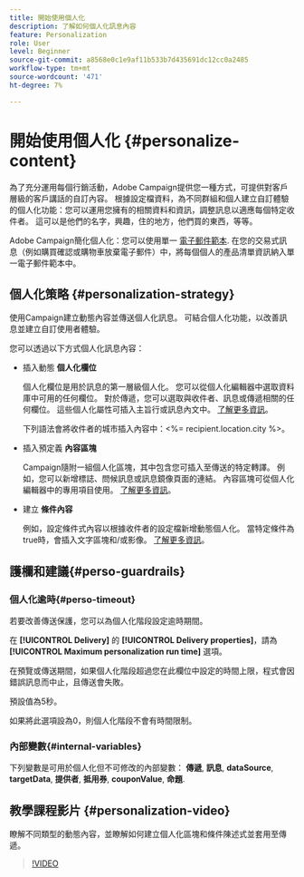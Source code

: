 ```yaml
---
title: 開始使用個人化
description: 了解如何個人化訊息內容
feature: Personalization
role: User
level: Beginner
source-git-commit: a8568e0c1e9af11b533b7d435691dc12cc0a2485
workflow-type: tm+mt
source-wordcount: '471'
ht-degree: 7%

---
```


# 開始使用個人化 {#personalize-content}

為了充分運用每個行銷活動，Adobe Campaign提供您一種方式，可提供對客戶層級的客戶講話的自訂內容。 根據設定檔資料，為不同群組和個人建立自訂體驗的個人化功能：您可以運用您擁有的相關資料和資訊，調整訊息以適應每個特定收件者。 這可以是他們的名字，興趣，住的地方，他們買的東西，等等。

Adobe Campaign簡化個人化：您可以使用單一 [電子郵件範本](create-templates.md). 在您的交易式訊息（例如購買確認或購物車放棄電子郵件）中，將每個個人的產品清單資訊納入單一電子郵件範本中。


## 個人化策略 {#personalization-strategy}

使用Campaign建立動態內容並傳送個人化訊息。 可結合個人化功能，以改善訊息並建立自訂使用者體驗。

您可以透過以下方式個人化訊息內容：

* 插入動態 **個人化欄位**

   個人化欄位是用於訊息的第一層級個人化。 您可以從個人化編輯器中選取資料庫中可用的任何欄位。 對於傳遞，您可以選取與收件者、訊息或傳遞相關的任何欄位。 這些個人化屬性可插入主旨行或訊息內文中。 [了解更多資訊](personalization-fields.md)。

   下列語法會將收件者的城市插入內容中：&lt;%= recipient.location.city %>。

* 插入預定義 **內容區塊**

   Campaign隨附一組個人化區塊，其中包含您可插入至傳送的特定轉譯。 例如，您可以新增標誌、問候訊息或訊息鏡像頁面的連結。 內容區塊可從個人化編輯器中的專用項目使用。 [了解更多資訊](personalization-blocks.md)。

* 建立 **條件內容**

   例如，設定條件式內容以根據收件者的設定檔新增動態個人化。 當特定條件為true時，會插入文字區塊和/或影像。 [了解更多資訊](conditions.md)。

<!--* Add **personalized offers**
    
    Insert personalized offers in your message content, depending on the recipient location, the current weather, or the last purchase order.
-->


## 護欄和建議{#perso-guardrails}

### 個人化逾時{#perso-timeout}

若要改善傳送保護，您可以為個人化階段設定逾時期間。

在 **[!UICONTROL Delivery]** 的 **[!UICONTROL Delivery properties]**，請為 **[!UICONTROL Maximum personalization run time]** 選項。

在預覽或傳送期間，如果個人化階段超過您在此欄位中設定的時間上限，程式會因錯誤訊息而中止，且傳送會失敗。

預設值為5秒。

如果將此選項設為0，則個人化階段不會有時間限制。


### 內部變數{#internal-variables}

下列變數是可用於個人化但不可修改的內部變數： **傳遞**, **訊息**, **dataSource**, **targetData**, **提供者**, **抵用券**, **couponValue**, **命題**.


## 教學課程影片 {#personalization-video}

瞭解不同類型的動態內容，並瞭解如何建立個人化區塊和條件陳述式並套用至傳遞。


>[!VIDEO](https://video.tv.adobe.com/v/335734?quality=12)